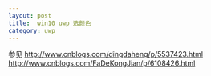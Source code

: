 ```yaml
---
layout: post
title:  win10 uwp 选颜色 
category: uwp 
---
```


参见 http://www.cnblogs.com/dingdaheng/p/5537423.html
http://www.cnblogs.com/FaDeKongJian/p/6108426.html

